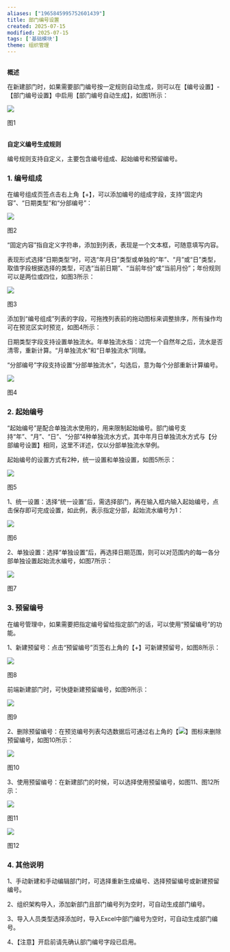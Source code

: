 ```yaml
---
aliases: ["1965845995752601439"]
title: 部门编号设置
created: 2025-07-15
modified: 2025-07-15
tags: ['基础模块']
theme: 组织管理
---
```


##

**概述**

在新建部门时，如果需要部门编号按一定规则自动生成，则可以在【编号设置】-【部门编号设置】中启用【部门编号自动生成】，如图1所示：

![](5bb9df70657cba239b11b9faf05cbada.jpg)

图1

##

**自定义编号生成规则**

编号规则支持自定义，主要包含编号组成、起始编号和预留编号。

### 1. **编号组成**

在编号组成页签点击右上角【+】，可以添加编号的组成字段，支持“固定内容”、“日期类型”和“分部编号”：

![](0804efa52f3ffc2eb1d73c8952168d25.jpg)

图2

“固定内容”指自定义字符串，添加到列表，表现是一个文本框，可随意填写内容。

表现形式选择“日期类型”时，可选“年月日”类型或单独的“年”、“月”或“日”类型，取值字段根据选择的类型，可选“当前日期”、“当前年份”或“当前月份”；年份规则可以是两位或四位，如图3所示：

![](6fe1afa1311a7bd667731a0284c9fad0.jpg)

图3

添加到“编号组成”列表的字段，可拖拽列表前的拖动图标来调整排序，所有操作均可在预览区实时预览，如图4所示：

日期类型字段支持设置单独流水。年单独流水指：过完一个自然年之后，流水是否清零，重新计算。“月单独流水”和“日单独流水”同理。

“分部编号”字段支持设置“分部单独流水”，勾选后，意为每个分部重新计算编号。

![](9a877d99377e3c839392cef4bf7d9217.jpg)

图4

### 2. **起始编号**

“起始编号”是配合单独流水使用的，用来限制起始编号。部门编号支持“年”、“月”、“日”、“分部”4种单独流水方式，其中年月日单独流水方式与【分部编号设置】相同，这里不详述，仅以分部单独流水举例。

起始编号的设置方式有2种，统一设置和单独设置，如图5所示：

![](1d05b4e5592a4d5feb1009dfb14a1031.jpg)

图5

1、统一设置：选择“统一设置”后，需选择部门，再在输入框内输入起始编号，点击保存即可完成设置，如此例，表示指定分部，起始流水编号为1：

![](c79339d0491f3d5c4c7b81083a7d89aa.jpg)

图6

2、单独设置：选择“单独设置”后，再选择日期范围，则可以对范围内的每一各分部单独设置起始流水编号，如图7所示：

![](2c719919f66476e1f1c42441c6e5a834.jpg)

图7

### 3. **预留编号**

在编号管理中，如果需要把指定编号留给指定部门的话，可以使用“预留编号”的功能。

1、新建预留号：点击“预留编号”页签右上角的【+】可新建预留号，如图8所示：

![](6552c7450114fa837aae56ccc01b1f36.jpg)

图8

前端新建部门时，可快捷新建预留编号，如图9所示：

![](e066c8a5291d9f15c9aa5fcfbb025d7f.jpg)

图9

2、删除预留编号：在预览编号列表勾选数据后可通过右上角的【![](87d90a29c7fe0eaa24e3e2336221a0c1.jpg)】图标来删除预留编号，如图10所示：

![](4fd5763ca48af58272ea47518a98c55c.jpg)

图10

3、使用预留编号：在新建部门的时候，可以选择使用预留编号，如图11、图12所示：

![](a237418aedb1ea9801b84e69f2cc6789.jpg)

图11

![](b47ecbfee2035e6082e6571c6be21144.jpg)

图12

### 4. **其他说明**

1、手动新建和手动编辑部门时，可选择重新生成编号、选择预留编号或新建预留编号。

2、组织架构导入，添加新部门且部门编号列为空时，可自动生成部门编号。

3、导入人员类型选择添加时，导入Excel中部门编号为空时，可自动生成部门编号。

4、【注意】开启前请先确认部门编号字段已启用。